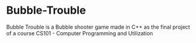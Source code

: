 # Bubble-Trouble
Bubble Trouble is a Bubble shooter game made in C++ as the final project of a course CS101 - Computer Programming and Utilization 
